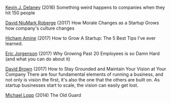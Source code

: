 
[Kevin J. Delaney](https://qz.com/846530/something-weird-happens-to-companies-when-they-hit-150-people/)
(2016) Something weird happens to companies when they hit 150 people

[David NiuMark Roberge](https://hbr.org/2017/03/how-morale-changes-as-a-startup-grows)
(2017) How Morale Changes as a Startup Grows
how company's culture changes

[Hicham Amine](https://medium.com/startup-grind/how-to-grow-a-startup-the-5-best-tips-ive-ever-learned-2a5c8da160d8)
(2017) How to Grow A Startup: The 5 Best Tips I’ve ever learned.

[Eric Jorgenson](https://medium.com/@ericjorgenson/why-growing-past-20-employees-is-so-damn-hard-and-what-you-can-do-about-it-e37cb302db58)
(2017) Why Growing Past 20 Employees is so Damn Hard (and what you can do about it)

[David Brown](https://www.inc.com/david-brown/what-happens-when-a-founder-leaves-a-company-how-to-stay-grounded-continue-to-grow.html)
(2017) How to Stay Grounded and Maintain Your Vision at Your Company
There are four fundamental elements of running a business, and not only is vision the first, it's also the one that the others are built on.
As startup businesses start to scale, the vision can easily get lost.

[Michael Lopp](https://randsinrepose.com/archives/the-old-guard/)
(2014) The Old Guard

